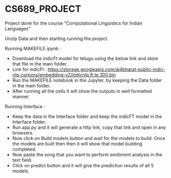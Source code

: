 # CS689_PROJECT
Project done for the course "Computational Linguistics for Indian Languages"

Unzip Data and then starting running the project.

Running MAKEFILE.ipynb : 

- Download the indicFt model for telugu using the below link and store that file in the main folder.
- Link for indicFt : https://storage.googleapis.com/ai4bharat-public-indic-nlp-corpora/embedding-v2/indicnlp.ft.te.300.bin
- Run the MAKEFILE notebook in the Jupyter, by keeping the Data folder in the main folder.
- After running all the cells it will show the outputs in well formatted manner.

Running Interface : 

- Keep the data in the Interface folder and keep the indicFT model in the Interface folder.
- Run app.py and it will generate a http link, copy that link and open in any browsers.
- Now click on Build models button and wait for the models to build. Once the models are built then then it will show that model building completed.
- Now paste the song that you want to perform sentiment analysis in the text field.
- Click on predict button and it will give the prediction results of all 5 models.
